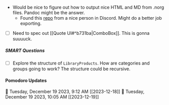 - Would be nice to figure out how to output nice HTML and MD from .norg files. Pandoc might be the answer. 
	- Found this [repo](https://github.com/VoreckLukas/norg-pandoc-rs) from a nice person in Discord. Might do a better job exporting.
- [ ] Need to spec out [[Quote UI#^b731ba|ComboBox]]. This is gonna suuuuck.

##### SMART Questions

- [ ] Explore the structure of `LibraryProducts`. How are categories and groups going to work? The structure could be recursive.

#### Pomodoro Updates

🍅 Tuesday, December 19 2023, 9:12 AM [[2023-12-18]]🍅 Tuesday, December 19 2023, 10:05 AM [[2023-12-19]]